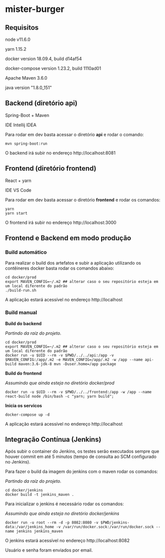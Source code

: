 # mister-burger

## Requisitos

node v11.6.0

yarn 1.15.2

docker version 18.09.4, build d14af54

docker-compose version 1.23.2, build 1110ad01

Apache Maven 3.6.0

java version "1.8.0_151"

## Backend (diretório api)

Spring-Boot + Maven

IDE Intellij IDEA

Para rodar em dev basta acessar o diretório **api** e rodar o comando:
```
mvn spring-boot:run
```
O backend irá subir no endereço http://localhost:8081

## Frontend (diretório frontend)

React + yarn

IDE VS Code

Para rodar em dev basta acessar o diretório **frontend** e rodar os comandos:
```
yarn
yarn start
```
O frontend irá subir no endereço http://localhost:3000

## Frontend e Backend em modo produção

### Build automático
Para realizar o build dos artefatos e subir a aplicação utilizando os contêineres docker basta rodar os comandos abaixo:
```
cd docker/prod
export MAVEN_CONFIG=~/.m2 ## alterar caso o seu repositório esteja em um local diferente do padrão
./build-run.sh
```

A aplicação estará acessível no endereço http://localhost

### Build manual

**Build do backend**

*Partindo da raíz do projeto.*

```
cd docker/prod
export MAVEN_CONFIG=~/.m2 ## alterar caso o seu repositório esteja em um local diferente do padrão
docker run -u $UID --rm -v $PWD/../../api:/app -v $MAVEN_CONFIG:/app/.m2 -e MAVEN_CONFIG=/app/.m2 -w /app --name api-build maven:3.6-jdk-8 mvn -Duser.home=/app package
```

**Build do frontend**

*Assumindo que ainda esteja no diretório docker/prod*

```
docker run -u $UID --rm -v $PWD/../../frontend:/app -w /app --name react-build node /bin/bash -c "yarn; yarn build";
```

**Inicia os servicos**
```
docker-compose up -d
```

A aplicação estará acessível no endereço http://localhost

## Integração Contínua (Jenkins)

Após subir o container do Jenkins, os testes serão executados sempre que houver commit em até 5 minutos (tempo de consulta ao SCM configurado no Jenkins).

Para fazer o build da imagem do jenkins com o maven rodar os comandos:

*Partindo da raíz do projeto.*

```
cd docker/jenkins
docker build -t jenkins_maven .
```

Para inicializar o jenkins é necessário rodar os comandos:

*Assumindo que ainda esteja no diretório docker/jenkins*

```
docker run -u root --rm -d -p 8082:8080 -v $PWD/jenkins-data:/var/jenkins_home -v /var/run/docker.sock:/var/run/docker.sock --name jenkins jenkins_maven
```

O jenkins estará acessível no endereço http://localhost:8082

Usuário e senha foram enviados por email.
